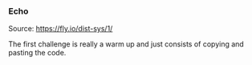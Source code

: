 ### Echo

Source: https://fly.io/dist-sys/1/

The first challenge is really a warm up and just consists of copying and pasting the code.